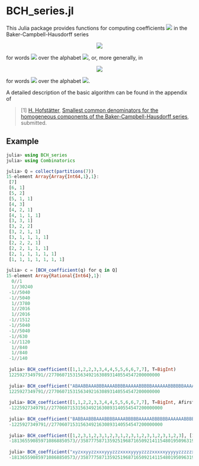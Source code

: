 # BCH_series.jl

This Julia package provides functions for computing coefficients
<img src="https://render.githubusercontent.com/render/math?math=h_w=\mathrm{coeff}(w,H)">
in the Baker-Campbell-Hausdorff series


<p align="center">
<img src="https://render.githubusercontent.com/render/math?math=H=\sum_wh_ww=\log(e^Ae^B)">
</p>

for words <img src="https://render.githubusercontent.com/render/math?math=w"> over the alphabet <img src="https://render.githubusercontent.com/render/math?math=\{A,B\}">,
or, more generally, in

<p align="center">
<img src="https://render.githubusercontent.com/render/math?math=H=\sum_wh_ww=\log(e^{A_1}{\cdots}e^{A_K})">
</p>

for words <img src="https://render.githubusercontent.com/render/math?math=w"> over the alphabet 
<img src="https://render.githubusercontent.com/render/math?math=\{A_1,\dots,A_K\}">.
 
A detailed description of the basic algorithm can be found in the appendix of

>[1] [H. Hofstätter](http://www.harald-hofstaetter.at), [Smallest common denominators for the homogeneous components of the Baker-Campbell-Hausdorff series](https://arxiv.org/pdf/2012.03818), submitted.  

## Example

```julia
julia> using BCH_series
julia> using Combinatorics

julia> Q = collect(partitions(7))
15-element Array{Array{Int64,1},1}:
 [7]                  
 [6, 1]               
 [5, 2]               
 [5, 1, 1]            
 [4, 3]               
 [4, 2, 1]            
 [4, 1, 1, 1]         
 [3, 3, 1]            
 [3, 2, 2]            
 [3, 2, 1, 1]         
 [3, 1, 1, 1, 1]      
 [2, 2, 2, 1]         
 [2, 2, 1, 1, 1]      
 [2, 1, 1, 1, 1, 1]   
 [1, 1, 1, 1, 1, 1, 1]
 
julia> c = [BCH_coefficient(q) for q in Q]
15-element Array{Rational{Int64},1}:
  0//1    
  1//30240
 -1//5040 
 -1//5040 
  1//3780 
  1//2016 
  1//2016 
 -1//1512 
 -1//5040 
 -1//5040 
 -1//630  
 -1//1120 
  1//840  
  1//840  
 -1//140  
 
 julia> BCH_coefficient([1,1,2,2,3,3,4,4,5,5,6,6,7,7], T=BigInt)
 1225927349791//277060715315634921630893140554547200000000
 
 julia> BCH_coefficient("ABAABBAAABBBAAAABBBBAAAAABBBBBAAAAAABBBBBBAAAAAAABBBBBBB")
 1225927349791//277060715315634921630893140554547200000000
 
 julia> BCH_coefficient([1,1,2,2,3,3,4,4,5,5,6,6,7,7], T=BigInt, Afirst=false)
 -1225927349791//277060715315634921630893140554547200000000
 
 julia> BCH_coefficient("BABBAABBBAAABBBBAAAABBBBBAAAAABBBBBBAAAAAABBBBBBBAAAAAAA")
 -1225927349791//277060715315634921630893140554547200000000
 
 julia> BCH_coefficient([1,2,3,1,2,3,1,2,3,1,2,3,1,2,3,1,2,3,1,2,3], [1,1,1,2,2,2,3,3,3,4,4,4,5,5,5,6,6,6,7,7,7], T=BigInt)
 -181365590859710868850573//3587775871359251968716509214115480195096319355948556615680000000000
 
 julia> BCH_coefficient("xyzxxyyzzxxxyyyzzzxxxxyyyyzzzzxxxxxyyyyyzzzzzxxxxxxyyyyyyzzzzzzxxxxxxxyyyyyyyzzzzzzz")
 -181365590859710868850573//3587775871359251968716509214115480195096319355948556615680000000000
```

